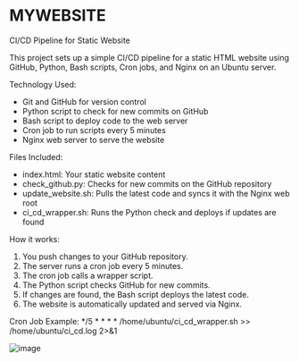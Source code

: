 # MYWEBSITE 
CI/CD Pipeline for Static Website

This project sets up a simple CI/CD pipeline for a static HTML website using GitHub, Python, Bash scripts, Cron jobs, and Nginx on an Ubuntu server.

Technology Used:
- Git and GitHub for version control
- Python script to check for new commits on GitHub
- Bash script to deploy code to the web server
- Cron job to run scripts every 5 minutes
- Nginx web server to serve the website

Files Included:
- index.html: Your static website content
- check_github.py: Checks for new commits on the GitHub repository
- update_website.sh: Pulls the latest code and syncs it with the Nginx web root
- ci_cd_wrapper.sh: Runs the Python check and deploys if updates are found

How it works:
1. You push changes to your GitHub repository.
2. The server runs a cron job every 5 minutes.
3. The cron job calls a wrapper script.
4. The Python script checks GitHub for new commits.
5. If changes are found, the Bash script deploys the latest code.
6. The website is automatically updated and served via Nginx.

Cron Job Example:
*/5 * * * * /home/ubuntu/ci_cd_wrapper.sh >> /home/ubuntu/ci_cd.log 2>&1

![image](https://github.com/user-attachments/assets/a19d987c-5519-4eeb-bfbb-d382d65b91d9)
